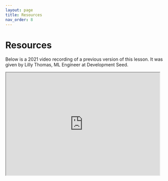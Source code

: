 ```yaml
---
layout: page
title: Resources
nav_order: 8
---
```


# Resources

Below is a 2021 video recording of a previous version of this lesson. It was given by Lilly Thomas, ML Engineer at Development Seed.

<iframe width="480" height="320" src="https://www.youtube.com/embed/-C3niPVd-zU"></iframe>
